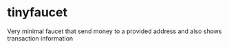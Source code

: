 # tinyfaucet
Very minimal faucet that send money to a provided address and also shows transaction information
